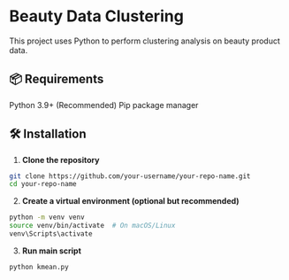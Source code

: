 # Beauty Data Clustering

This project uses Python to perform clustering analysis on beauty product data.

## 📦 Requirements
Python 3.9+ (Recommended)
Pip package manager

## 🛠 Installation

1. **Clone the repository**
```bash
git clone https://github.com/your-username/your-repo-name.git
cd your-repo-name
```
2. **Create a virtual environment (optional but recommended)**
```bash
python -m venv venv
source venv/bin/activate  # On macOS/Linux
venv\Scripts\activate
```
3. **Run main script**
```bash
python kmean.py
```

